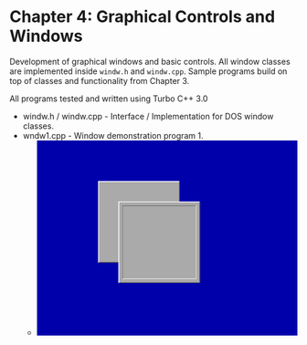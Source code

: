 # Chapter 4: Graphical Controls and Windows

Development of graphical windows and basic controls. All window classes are
implemented inside `windw.h` and `windw.cpp`. Sample programs build on top
of classes and functionality from Chapter 3.

All programs tested and written using Turbo C++ 3.0

* windw.h / windw.cpp - Interface / Implementation for DOS window classes.
* wndw1.cpp - Window demonstration program 1.
  * ![wndw1](img/wndw1_000.png)

